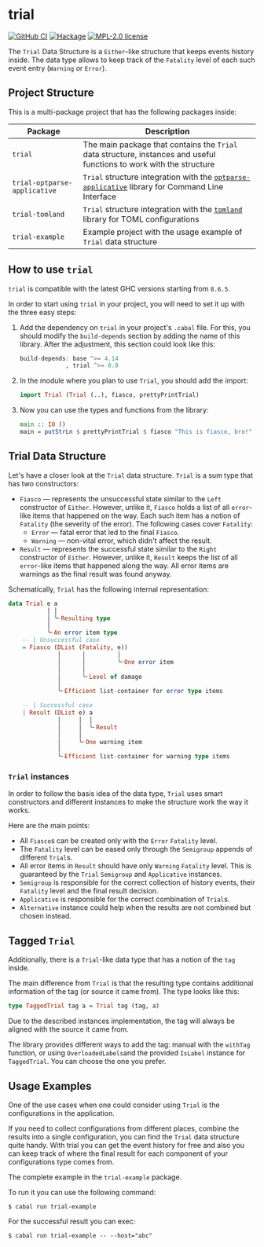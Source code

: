 # trial

[![GitHub CI](https://github.com/kowainik/trial/workflows/CI/badge.svg)](https://github.com/kowainik/trial/actions)
[![Hackage](https://img.shields.io/hackage/v/trial.svg?logo=haskell)](https://hackage.haskell.org/package/trial)
[![MPL-2.0 license](https://img.shields.io/badge/license-MPL--2.0-blue.svg)](LICENSE)

The `Trial` Data Structure is a `Either`-like structure that keeps events history
inside. The data type allows to keep track of the `Fatality` level of each such
event entry (`Warning` or `Error`).

## Project Structure

This is a multi-package project that has the following packages inside:

| Package                      | Description                                                                                                                                                  |
|------------------------------|--------------------------------------------------------------------------------------------------------------------------------------------------------------|
| `trial`                      | The main package that contains the `Trial` data structure, instances and useful functions to work with the structure |
| `trial-optparse-applicative` | `Trial` structure integration with the [`optparse-applicative`](https://hackage.haskell.org/package/optparse-applicative) library for Command Line Interface |
| `trial-tomland`              | `Trial` structure integration with the [`tomland`](https://hackage.haskell.org/package/tomland) library for TOML configurations    |
| `trial-example`              | Example project with the usage example of `Trial` data structure |

## How to use `trial`

`trial` is compatible with the latest GHC versions starting from `8.6.5`.

In order to start using `trial` in your project, you will need to set it up with
the three easy steps:

1. Add the dependency on `trial` in your project's `.cabal` file. For this, you
   should modify the `build-depends` section by adding the name of this library.
   After the adjustment, this section could look like this:

   ```haskell
   build-depends: base ^>= 4.14
                , trial ^>= 0.0
   ```

2. In the module where you plan to use `Trial`, you should add the import:

   ```haskell
   import Trial (Trial (..), fiasco, prettyPrintTrial)
   ```

3. Now you can use the types and functions from the library:

   ```haskell
   main :: IO ()
   main = putStrLn $ prettyPrintTrial $ fiasco "This is fiasco, bro!"
   ```

## Trial Data Structure

Let's have a closer look at the `Trial` data structure.
`Trial` is a sum type that has two constructors:

  - `Fiasco` — represents the unsuccessful state similar to the `Left`
    constructor of `Either`. However, unlike it, `Fiasco` holds a list of all
    `error`-like items that happened on the way. Each such item has a notion of
    `Fatality` (the severity of the error). The following cases cover
    `Fatality`:
      + `Error` — fatal error that led to the final `Fiasco`.
      + `Warning` — non-vital error, which didn't affect the result.
  - `Result` — represents the successful state similar to the `Right`
    constructor of `Either`. However, unlike it, `Result` keeps the list of all
    `error`-like items that happened along the way. All error items are warnings
    as the final result was found anyway.

Schematically, `Trial` has the following internal representation:

```haskell
data Trial e a
           │ │
           │ ╰╴Resulting type
           │
           ╰╴An error item type
    -- | Unsuccessful case
    = Fiasco (DList (Fatality, e))
              │      │         │
              │      │         ╰╴One error item
              │      │
              │      ╰╴Level of damage
              │
              ╰╴Efficient list-container for error type items

    -- | Successful case
    | Result (DList e) a
              │     │  │
              │     │  ╰╴Result
              │     │
              │     ╰╴One warning item
              │
              ╰╴Efficient list-container for warning type items
```

### `Trial` instances

In order to follow the basis idea of the data type, `Trial` uses smart
constructors and different instances to make the structure work the way it
works.

Here are the main points:

* All `Fiasco`s can be created only with the `Error` `Fatality` level.
* The `Fatality` level can be eased only through the `Semigroup` appends of
  different `Trial`s.
* All error items in `Result` should have only `Warning` `Fatality` level. This
  is guaranteed by the `Trial` `Semigroup` and `Applicative` instances.
* `Semigroup` is responsible for the correct collection of history events, their
  `Fatality` level and the final result decision.
* `Applicative` is responsible for the correct combination of `Trial`s.
* `Alternative` instance could help when the results are not combined but chosen
  instead.

## Tagged `Trial`

Additionally, there is a `Trial`-like data type that has a notion of the `tag`
inside.

The main difference from `Trial` is that the resulting type contains additional
information of the tag (or source it came from). The type looks like this:

```haskell
type TaggedTrial tag a = Trial tag (tag, a)
```

Due to the described instances implementation, the tag will always be aligned
with the source it came from.

The library provides different ways to add the tag: manual with the `withTag`
function, or using `OverloadedLabels`and the provided `IsLabel` instance for
`TaggedTrial`. You can choose the one you prefer.

## Usage Examples

One of the use cases when one could consider using `Trial` is the configurations
in the application.

If you need to collect configurations from different places, combine the results
into a single configuration, you can find the `Trial` data structure quite
handy. With trial you can get the event history for free and also you can keep
track of where the final result for each component of your configurations type
comes from.

The complete example in the `trial-example` package.

To run it you can use the following command:

```shell
$ cabal run trial-example
```

 For the successful result you can exec:

```shell
$ cabal run trial-example -- --host="abc"
```
